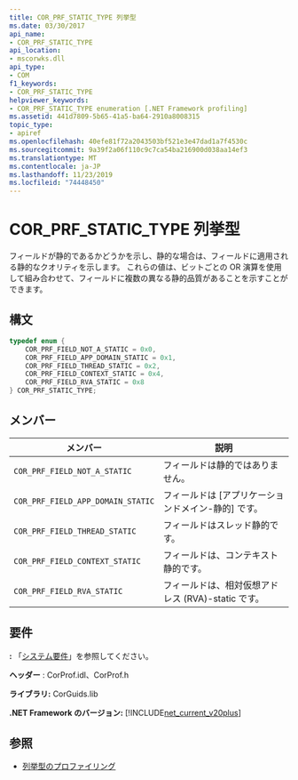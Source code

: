 ```yaml
---
title: COR_PRF_STATIC_TYPE 列挙型
ms.date: 03/30/2017
api_name:
- COR_PRF_STATIC_TYPE
api_location:
- mscorwks.dll
api_type:
- COM
f1_keywords:
- COR_PRF_STATIC_TYPE
helpviewer_keywords:
- COR_PRF_STATIC_TYPE enumeration [.NET Framework profiling]
ms.assetid: 441d7809-5b65-41a5-ba64-2910a8008315
topic_type:
- apiref
ms.openlocfilehash: 40efe81f72a2043503bf521e3e47dad1a7f4530c
ms.sourcegitcommit: 9a39f2a06f110c9c7ca54ba216900d038aa14ef3
ms.translationtype: MT
ms.contentlocale: ja-JP
ms.lasthandoff: 11/23/2019
ms.locfileid: "74448450"
---
```

# <a name="cor_prf_static_type-enumeration"></a>COR_PRF_STATIC_TYPE 列挙型
フィールドが静的であるかどうかを示し、静的な場合は、フィールドに適用される静的なクオリティを示します。 これらの値は、ビットごとの OR 演算を使用して組み合わせて、フィールドに複数の異なる静的品質があることを示すことができます。  
  
## <a name="syntax"></a>構文  
  
```cpp  
typedef enum {  
    COR_PRF_FIELD_NOT_A_STATIC = 0x0,  
    COR_PRF_FIELD_APP_DOMAIN_STATIC = 0x1,  
    COR_PRF_FIELD_THREAD_STATIC = 0x2,  
    COR_PRF_FIELD_CONTEXT_STATIC = 0x4,  
    COR_PRF_FIELD_RVA_STATIC = 0x8  
} COR_PRF_STATIC_TYPE;  
```  
  
## <a name="members"></a>メンバー  
  
|メンバー|説明|  
|------------|-----------------|  
|`COR_PRF_FIELD_NOT_A_STATIC`|フィールドは静的ではありません。|  
|`COR_PRF_FIELD_APP_DOMAIN_STATIC`|フィールドは [アプリケーションドメイン-静的] です。|  
|`COR_PRF_FIELD_THREAD_STATIC`|フィールドはスレッド静的です。|  
|`COR_PRF_FIELD_CONTEXT_STATIC`|フィールドは、コンテキスト静的です。|  
|`COR_PRF_FIELD_RVA_STATIC`|フィールドは、相対仮想アドレス (RVA)-static です。|  
  
## <a name="requirements"></a>要件  
 **:** 「[システム要件](../../../../docs/framework/get-started/system-requirements.md)」を参照してください。  
  
 **ヘッダー** : CorProf.idl、CorProf.h  
  
 **ライブラリ:** CorGuids.lib  
  
 **.NET Framework のバージョン:** [!INCLUDE[net_current_v20plus](../../../../includes/net-current-v20plus-md.md)]  
  
## <a name="see-also"></a>参照

- [列挙型のプロファイリング](../../../../docs/framework/unmanaged-api/profiling/profiling-enumerations.md)
